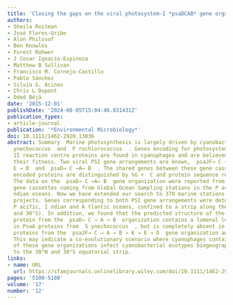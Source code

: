 ```yaml
---
title: 'Closing the gaps on the viral photosystem-I *psaDCAB* gene organization'
authors:
- Sheila Roitman
- José Flores‐Uribe
- Alon Philosof
- Ben Knowles
- Forest Rohwer
- J Cesar Ignacio‐Espinoza
- Matthew B Sullivan
- Francisco M. Cornejo‐Castillo
- Pablo Sánchez
- Silvia G. Acinas
- Chris L Dupont
- Oded Béjà
date: '2015-12-01'
publishDate: '2024-08-05T15:04:46.831431Z'
publication_types:
- article-journal
publication: '*Environmental Microbiology*'
doi: 10.1111/1462-2920.13036
abstract: Summary  Marine photosynthesis is largely driven by cyanobacteria, namely  S
  ynechococcus  and  P rochlorococcus  . Genes encoding for photosystem ( PS ) I and
  II reaction centre proteins are found in cyanophages and are believed to increase
  their fitness. Two viral PSI gene arrangements are known,  psaJF→ C →A→ B → K →
  E → D  and  psaD→ C →A→ B  . The shared genes between these gene cassettes and their
  encoded proteins are distinguished by %G +  C and protein sequence respectively.
  The data on the  psaD→ C →A→ B  gene organization were reported from only two partial
  gene cassettes coming from Global Ocean Sampling stations in the P acific and I
  ndian oceans. Now we have extended our search to 370 marine stations from six metagenomic
  projects. Genes corresponding to both PSI gene arrangements were detected in the
  P acific, I ndian and A tlantic oceans, confined to a strip along the equator (30°N
  and 30°S). In addition, we found that the predicted structure of the viral PsaA
  protein from the  psaD→ C → A → B  organization contains a lumenal loop conserved
  in PsaA proteins from  S ynechococcus  , but is completely absent in viral PsaA
  proteins from the  psaJF→ C → A → B → K → E → D  gene organization and most  P rochlorococcus  strains.
  This may indicate a co‐evolutionary scenario where cyanophages containing either
  of these gene organizations infect cyanobacterial ecotypes biogeographically restricted
  to the 30°N and 30°S equatorial strip.
links:
- name: URL
  url: https://sfamjournals.onlinelibrary.wiley.com/doi/10.1111/1462-2920.13036
pages: '5100-5108'
volume: '17'
number: '12'
---
```

